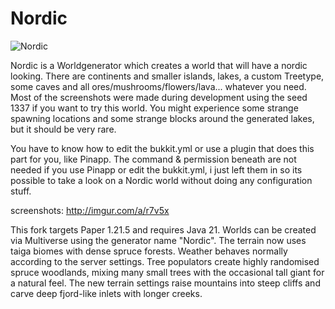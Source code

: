 Nordic
======

![Nordic](https://i.imgur.com/KJ3Di.png)

Nordic is a Worldgenerator which creates a world that will have a nordic looking. There are continents and smaller islands, lakes, a custom Treetype, some caves and all ores/mushrooms/flowers/lava... whatever you need. Most of the screenshots were made during development using the seed 1337 if you want to try this world. You might experience some strange spawning locations and some strange blocks around the generated lakes, but it should be very rare.

You have to know how to edit the bukkit.yml or use a plugin that does this part for you, like Pinapp.
The command & permission beneath are not needed if you use Pinapp or edit the bukkit.yml, i just left them in so its possible to take a look on a Nordic world without doing any configuration stuff.

screenshots: http://imgur.com/a/r7v5x

This fork targets Paper 1.21.5 and requires Java 21. Worlds can be created via Multiverse using the generator name "Nordic".
The terrain now uses taiga biomes with dense spruce forests. Weather behaves normally according to the server settings.
Tree populators create highly randomised spruce woodlands, mixing many small trees with the occasional tall giant for a natural feel. The new terrain settings raise mountains into steep cliffs and carve deep fjord-like inlets with longer creeks.
